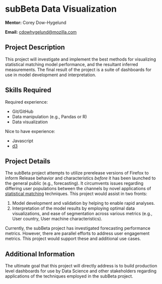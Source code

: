 # subBeta Data Visualization

**Mentor:** Corey Dow-Hygelund

**Email:** cdowhygelund@mozilla.com

## Project Description

This project will investigate and implement the best methods for visualizing statistical matching model performance, 
and the resultant inferred measurements. The final result of the project is a suite of dashboards for use 
in model development and interpretation.  

## Skills Required

Required experience:

* Git/GitHub
* Data manipulation (e.g., Pandas or R)
* Data visualization

Nice to have experience:
* Javascript
* [d3](https://d3js.org/)

## Project Details

The subBeta project attempts to utilize prerelease versions of Firefox to inform Release behavior and characteristics _before_ it has been 
launched to the general public (e.g., forecasting). It circumvents issues regarding differing user populations 
between the channels by novel applications of 
[statistical matching](https://en.wikipedia.org/wiki/Matching_(statistics)) techniques. This project would assist 
in two fronts:
1. Model development and validation by helping to enable rapid analyses. 
2. Interpretation of the model results by employing optimal data visualizations, and ease of segmentation across
various metrics (e.g., User country, User machine characteristics). 

Currently, the subBeta project has investigated forecasting 
performance metrics. However,
there are parallel efforts to address user engagement metrics. This project would support these and additional use 
cases.

## Additional Information

The ultimate goal that this project will directly address is to build production level dashboards for use by 
Data Science and other stakeholders regarding applications of the techniques employed in the subBeta project. 
